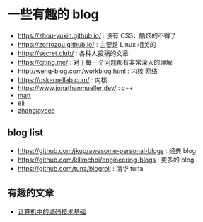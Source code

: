 # 一些有趣的 blog
- https://zhou-yuxin.github.io/ : 没有 CSS，酷炫的不得了
- https://zorrozou.github.io/ : 主要是 Linux 相关的
- https://secret.club/ : 各种人投稿的文章
- https://cjting.me/ : 对于每一个问题都有非常深入的理解
- http://weng-blog.com/workblog.html : 内核 网络
- https://oskernellab.com/ : 内核
- https://www.jonathanmueller.dev/ : c++
- [matt](http://matt.might.net/articles/)
- [eli](https://eli.thegreenplace.net)
- [zhangjaycee](https://github.com/zhangjaycee/real_tech)

## blog list
- https://github.com/jkup/awesome-personal-blogs : 经典 blog
- https://github.com/kilimchoi/engineering-blogs : 更多的 blog
- https://github.com/tuna/blogroll : 清华 tuna

## 有趣的文章
- [计算机中的编码技术基础](https://kunststube.net/encoding/)
